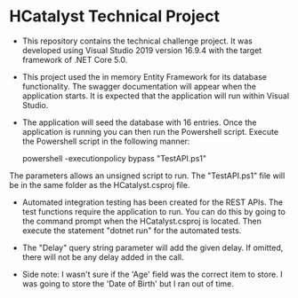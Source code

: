 ﻿# HCatalyst Technical Project

* This repository contains the technical challenge project.  It was developed using Visual Studio 2019 version 16.9.4 with the target framework of .NET Core 5.0.

* This project used the in memory Entity Framework for its database functionality.  The swagger documentation will appear when the application starts.  It is expected that the application will run within Visual Studio.

* The application will seed the database with 16 entries.  Once the application is running you can then run the Powershell script.  Execute the Powershell script in the following manner:

     powershell -executionpolicy bypass "TestAPI.ps1"

The parameters allows an unsigned script to run.  The "TestAPI.ps1" file will be in the same folder as the HCatalyst.csproj file.

* Automated integration testing has been created for the REST APIs.  The test functions require the application to run.  You can do this by going to the command prompt when the HCatalyst.csproj is located.  Then execute the statement "dotnet run" for the automated tests.

* The "Delay" query string parameter will add the given delay.  If omitted, there will not be any delay added in the call.

* Side note:  I wasn't sure if the 'Age' field was the correct item to store.  I was going to store the 'Date of Birth' but I ran out of time.

